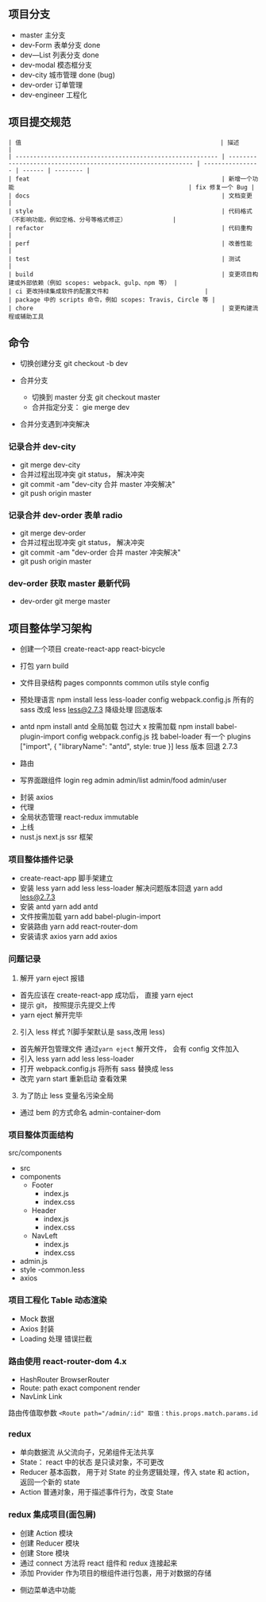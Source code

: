 ## 项目分支

- master 主分支
- dev-Form 表单分支 done
- dev—List 列表分支 done
- dev-modal 模态框分支
- dev-city 城市管理 done (bug)
- dev-order 订单管理
- dev-engineer 工程化


## 项目提交规范
```
| 值                                                        | 描述                                                         |
| --------------------------------------------------------- | ------------------------------------------------------------ | ---------------- | ------ | -------- |
| feat                                                      | 新增一个功能                                                 | fix 修复一个 Bug |
| docs                                                      | 文档变更                                                     |
| style                                                     | 代码格式（不影响功能，例如空格、分号等格式修正）             |
| refactor                                                  | 代码重构                                                     |
| perf                                                      | 改善性能                                                     |
| test                                                      | 测试                                                         |
| build                                                     | 变更项目构建或外部依赖（例如 scopes: webpack、gulp、npm 等） |
| ci 更改持续集成软件的配置文件和                           |
| package 中的 scripts 命令，例如 scopes: Travis, Circle 等 |
| chore                                                     | 变更构建流程或辅助工具                       
```

## 命令

- 切换创建分支 git checkout -b dev
- 合并分支

  - 切换到 master 分支 git checkout master
  - 合并指定分支： gie merge dev

- 合并分支遇到冲突解决

### 记录合并 dev-city

- git merge dev-city
- 合并过程出现冲突 git status， 解决冲突
- git commit -am "dev-city 合并 master 冲突解决"
- git push origin master

### 记录合并 dev-order 表单 radio

- git merge dev-order
- 合并过程出现冲突 git status， 解决冲突
- git commit -am "dev-order 合并 master 冲突解决"
- git push origin master

### dev-order 获取 master 最新代码

- dev-order git merge master

## 项目整体学习架构

- 创建一个项目 create-react-app react-bicycle
- 打包 yarn build
- 文件目录结构 pages componnts common utils style config
- 预处理语言 npm install less less-loader config webpack.config.js 所有的 sass 改成 less less@2.7.3 降级处理 回退版本

- antd npm install antd 全局加载 包过大 x 按需加载 npm install babel-plugin-import config webpack.config.js 找 babel-loader 有一个 plugins ["import", { "libraryName": "antd", style: true }] less 版本 回退 2.7.3
- 路由
- 写界面跟组件 login reg admin admin/list admin/food admin/user

* 封装 axios
* 代理
* 全局状态管理 react-redux immutable
* 上线
* nust.js next.js ssr 框架

### 项目整体插件记录

- create-react-app 脚手架建立
- 安装 less yarn add less less-loader 解决问题版本回退 yarn add less@2.7.3
- 安装 antd yarn add antd
- 文件按需加载 yarn add babel-plugin-import
- 安装路由 yarn add react-router-dom
- 安装请求 axios yarn add axios

### 问题记录

1. 解开 yarn eject 报错

- 首先应该在 create-react-app 成功后， 直接 yarn eject
- 提示 git， 按照提示先提交上传
- yarn eject 解开完毕

2. 引入 less 样式 ?(脚手架默认是 sass,改用 less)

- 首先解开包管理文件 通过`yarn eject` 解开文件， 会有 config 文件加入
- 引入 less yarn add less less-loader
- 打开 webpack.config.js 将所有 sass 替换成 less
- 改完 yarn start 重新启动 查看效果

3.  为了防止 less 变量名污染全局

- 通过 bem 的方式命名 admin-container-dom

### 项目整体页面结构

src/components

- src
- components
  - Footer
    - index.js
    - index.css
  - Header
    - index.js
    - index.css
  - NavLeft
    - index.js
    - index.css
- admin.js
- style -common.less
- axios

### 项目工程化 Table 动态渲染

- Mock 数据
- Axios 封装
- Loading 处理 错误拦截

### 路由使用 react-router-dom 4.x

- HashRouter BrowserRouter
- Route: path exact component render
- NavLink Link

路由传值取参数 `<Route path="/admin/:id" 取值：this.props.match.params.id`

### redux

- 单向数据流 从父流向子，兄弟组件无法共享
- State： react 中的状态 是只读对象，不可更改
- Reducer 基本函数， 用于对 State 的业务逻辑处理，传入 state 和 action， 返回一个新的 state
- Action 普通对象，用于描述事件行为，改变 State

### redux 集成项目(面包屑)

- 创建 Action 模块
- 创建 Reducer 模块
- 创建 Store 模块
- 通过 connect 方法将 react 组件和 redux 连接起来
- 添加 Provider 作为项目的根组件进行包裹，用于对数据的存储

* 侧边菜单选中功能
